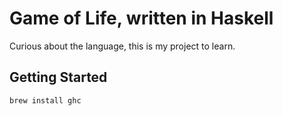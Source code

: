 # Game of Life, written in Haskell

Curious about the language, this is my project to learn.

## Getting Started

```
brew install ghc
```
